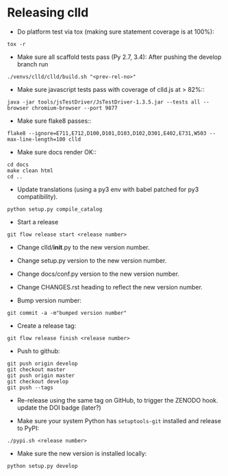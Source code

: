 Releasing clld
==============

- Do platform test via tox (making sure statement coverage is at 100%):
```
tox -r
```

- Make sure all scaffold tests pass (Py 2.7, 3.4): After pushing the develop branch run
```
./venvs/clld/clld/build.sh "<prev-rel-no>"
```

- Make sure javascript tests pass with coverage of clld.js at > 82%::
```
java -jar tools/jsTestDriver/JsTestDriver-1.3.5.jar --tests all --browser chromium-browser --port 9877
```

- Make sure flake8 passes::
```
flake8 --ignore=E711,E712,D100,D101,D103,D102,D301,E402,E731,W503 --max-line-length=100 clld
```

- Make sure docs render OK::
```
cd docs
make clean html
cd ..
```

- Update translations (using a py3 env with babel patched for py3 compatibility).
```
python setup.py compile_catalog
```

- Start a release
```
git flow release start <release number>
```

- Change clld/__init__.py to the new version number.

- Change setup.py version to the new version number.

- Change docs/conf.py version to the new version number.

- Change CHANGES.rst heading to reflect the new version number.

- Bump version number:
```
git commit -a -m"bumped version number"
```

- Create a release tag:
```
git flow release finish <release number>
```

- Push to github:
```
git push origin develop
git checkout master
git push origin master
git checkout develop
git push --tags
```

- Re-release using the same tag on GitHub, to trigger the ZENODO hook.
  update the DOI badge (later?)

- Make sure your system Python has ``setuptools-git`` installed and release to
  PyPI:
```
./pypi.sh <release number>
```

- Make sure the new version is installed locally:
```
python setup.py develop
```

